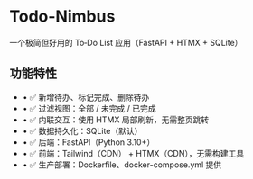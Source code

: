 # Todo-Nimbus
一个极简但好用的 To‑Do List 应用（FastAPI + HTMX + SQLite）
## 功能特性
- • ✅ 新增待办、标记完成、删除待办
- • ✅ 过滤视图：全部 / 未完成 / 已完成
- • ✅ 内联交互：使用 HTMX 局部刷新，无需整页跳转
- • ✅ 数据持久化：SQLite（默认）
- • ✅ 后端：FastAPI（Python 3.10+）
- • ✅ 前端：Tailwind（CDN） + HTMX（CDN），无需构建工具
- • ✅ 生产部署：Dockerfile、docker-compose.yml 提供
